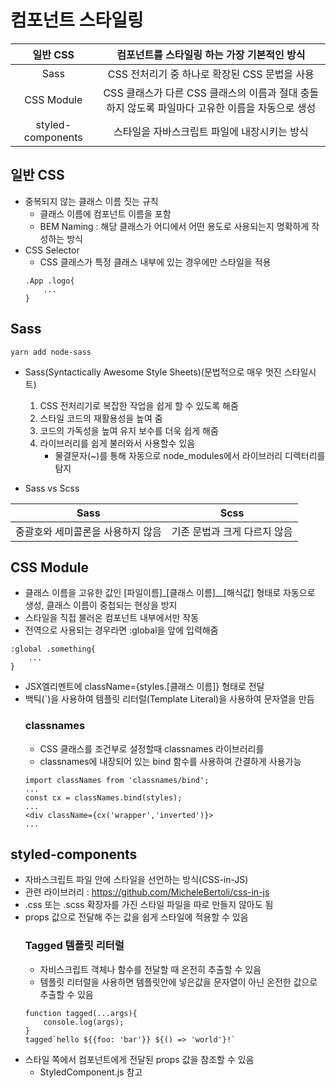 # 컴포넌트 스타일링

|일반 CSS|컴포넌트를 스타일링 하는 가장 기본적인 방식|
|:---:|:---:|
|Sass|CSS 전처리기 중 하나로 확장된 CSS 문법을 사용|
|CSS Module|CSS 클래스가 다른 CSS 클래스의 이름과 절대 충돌하지 않도록 파일마다 고유한 이름을 자동으로 생성|
|styled-components|스타일을 자바스크립트 파일에 내장시키는 방식|

## 일반 CSS
* 중복되지 않는 클래스 이름 짓는 규칙
    - 클래스 이름에 컴포넌트 이름을 포함
    - BEM Naming : 해당 클래스가 어디에서 어떤 용도로 사용되는지 명확하게 작성하는 방식
* CSS Selector
    - CSS 클래스가 특정 클래스 내부에 있는 경우에만 스타일을 적용
    ```
    .App .logo{
        ...
    }
    ```

## Sass
```
yarn add node-sass
```
* Sass(Syntactically Awesome Style Sheets)(문법적으로 매우 멋진 스타일시트)
    1. CSS 전처리기로 복잡한 작업을 쉽게 할 수 있도록 해줌
    2. 스타일 코드의 재활용성을 높여 줌
    3. 코드의 가독성을 높여 유지 보수를 더욱 쉽게 해줌
    4. 라이브러리를 쉽게 불러와서 사용할수 있음
        - 물결문자(~)를 통해 자동으로 node_modules에서 라이브러리 디렉터리를 탐지

* Sass vs Scss

|Sass|Scss|
|:---:|:---:|
|중괄호와 세미콜론을 사용하지 않음|기존 문법과 크게 다르지 않음|

## CSS Module
* 클래스 이름을 고유한 값인 [파일이름]_[클래스 이름]__[해식값] 형태로 자동으로 생성, 클래스 이름이 중첩되는 현상을 방지
* 스타일을 직접 불러온 컴포넌트 내부에서만 작동
* 전역으로 사용되는 경우라면 :global을 앞에 입력해줌
```
:global .something{
    ...
}
```
* JSX엘리멘트에 className={styles.[클래스 이름]} 형태로 전달
* 백틱(`)을 사용하여 템플릿 리터럴(Template Literal)을 사용하여 문자열을 만듬
    ### classnames
    * CSS 클래스를 조건부로 설정할때 classnames 라이브러리를 
    * classnames에 내장되어 있는 bind 함수를 사용하여 간결하게 사용가능
    ```
    import classNames from 'classnames/bind';
    ...
    const cx = classNames.bind(styles);
    ...
    <div className={cx('wrapper','inverted')}>
    ...
    ```

## styled-components
* 자바스크립트 파일 안에 스타일을 선언하는 방식(CSS-in-JS)
* 관련 라이브러리 : https://github.com/MicheleBertoli/css-in-js
* .css 또는 .scss 확장자를 가진 스타일 파일을 따로 만들지 않아도 됨
* props 값으로 전달해 주는 값을 쉽게 스타일에 적용할 수 있음
    ### Tagged 템플릿 리터럴
    * 자비스크립트 객체나 함수를 전달할 때 온전히 추출할 수 있음
    * 템플릿 리터럴을 사용하면 템플릿안에 넣은값을 문자열이 아닌 온전한 값으로 추출할 수 있음
    ```
    function tagged(...args){
        console.log(args);
    }
    tagged`hello ${{foo: 'bar'}} ${() => 'world'}!`
    ```
* 스타일 쪽에서 컴포넌트에게 전달된 props 값을 참조할 수 있음
    - StyledComponent.js 참고
